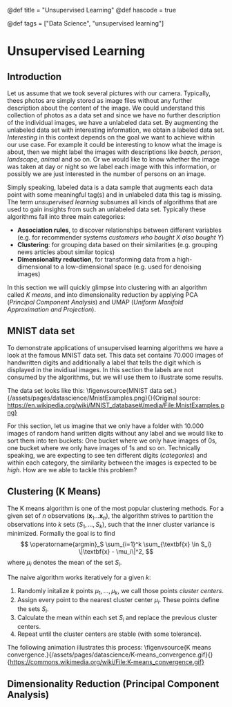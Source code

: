 @def title = "Unsupervised Learning"
@def hascode = true

@def tags = ["Data Science", "unsupervised learning"]

# Unsupervised Learning
## Introduction
Let us assume that we took several pictures with our camera. Typically, thees photos are simply stored as image files without any further description about the content of the image. We could understand this collection of photos as a data set and since we have no further description of the individual images, we have a unlabeled data set. By augmenting the unlabeled data set with interesting information, we obtain a labeled data set. *Interesting* in this context depends on the goal we want to achieve within our use case. For example it could be interesting to know what the image is about, then we might label the images with descriptions like *beach*, *person*, *landscape*, *animal* and so on. Or we would like to know whether the image was taken at day or night so we label each image with this information, or possibly we are just interested in the number of persons on an image.

Simply speaking, labeled data is a data sample that augments each data point with some meaningful tag(s) and in unlabeled data this tag is missing. The term *unsupervised learning* subsumes all kinds of algorithms that are used to gain insights from such an unlabeled data set.
Typically these algorithms fall into three main categories:
- **Association rules**, to discover relationships between different variables (e.g. for recommender systems *customers who bought X also bought Y*)
- **Clustering**: for grouping data based on their similarities (e.g. grouping news articles about similar topics)
- **Dimensionality reduction**, for transforming data from a high-dimensional to a low-dimensional space (e.g. used for denoising images)

In this section we will quickly glimpse into clustering with an algorithm called *K means*, and into dimensionality reduction by applying PCA (*Principal Component Analysis*) and UMAP (*Uniform Manifold Approximation and Projection*).

## MNIST data set
To demonstrate applications of unsupervised learning algorithms we have a look at the famous MNIST data set. This data set contains 70.000 images of handwritten digits and additionally a label that tells the digit which is displayed in the invidiual images. In this section the labels are not consumed by the algorithms, but we will use them to illustrate some results.

The data set looks like this:
\figenvsource{MNIST data set.}{/assets/pages/datascience/MnistExamples.png}{}{Original source: https://en.wikipedia.org/wiki/MNIST_database#/media/File:MnistExamples.png}

For this section, let us imagine that we only have a folder with 10.000 images of random hand written digits without any label and we would like to sort them into ten buckets: One bucket where we only have images of 0s, one bucket where we only have images of 1s and so on. Technically speaking, we are expecting to see ten different digits (*categories*) and within each category, the similarity between the images is expected to be *high*. How are we able to tackle this problem?

## Clustering (K Means)
The K means algorithm is one of the most popular clustering methods. For a given set of $n$ observations $(\textbf{x}_1 \dots \textbf{x}_n)$, the algorithm strives to partition the observations into $k$ sets $(S_1, \ldots, S_k)$, such that the inner cluster variance is minimized. Formally the goal is to find 
$$
\operatorname{argmin}_S \sum_{i=1}^k \sum_{\textbf{x} \in S_i} \|\textbf{x} - \mu_i\|^2,
$$
where ${\mu}_i$ denotes the mean of the set $S_i$.

The naive algorithm works iteratively for a given $k$:
1. Randomly initalize $k$ points $\mu_1, \dots, \mu_k$, we call those points *cluster centers*.
1. Assign every point to the nearest cluster center $\mu_i$. These points define the sets $S_i$.
1. Calculate the mean within each set $S_i$ and replace the previous cluster centers.
1. Repeat until the cluster centers are stable (with some tolerance).

The following animation illustrates this process:
\figenvsource{K means convergence.}{/assets/pages/datascience/K-means_convergence.gif}{}{https://commons.wikimedia.org/wiki/File:K-means_convergence.gif}



## Dimensionality Reduction (Principal Component Analysis)